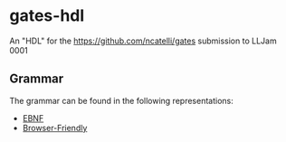 # gates-hdl
An "HDL" for the https://github.com/ncatelli/gates submission to LLJam 0001

## Grammar
The grammar can be found in the following representations:
- [EBNF](./docs/hdl.ebnf)
- [Browser-Friendly](./docs/hdl.xhtml) 